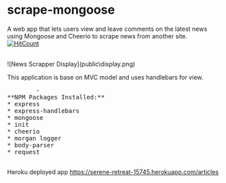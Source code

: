 # scrape-mongoose
A web app that lets users view and leave comments on the latest news using Mongoose and Cheerio to scrape news from another site.
</br>
[![HitCount](http://hits.dwyl.io/anumasif1/scrape-mongoose.svg)](http://hits.dwyl.io/anumasif1/scrape-mongoose)

</br>
![News Scrapper Display](public\display.png)
</br>

This application is base on MVC model and uses handlebars for view.

<pre>
        -
**NPM Packages Installed:**
* express
* express-handlebars
* mongoose
* init
* cheerio
* morgan logger
* body-parser
* request

</pre>

Heroku deployed app https://serene-retreat-15745.herokuapp.com/articles

